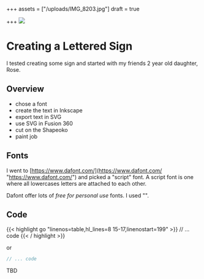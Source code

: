 +++
assets = ["/uploads/IMG_8203.jpg"]
draft = true

+++
![](/uploads/IMG_8203.jpg)

# Creating a Lettered Sign

I tested creating some sign and started with my friends 2 year old daughter, Rose.

## Overview

* chose a font
* create the text in Inkscape
* export text in SVG
* use SVG in Fusion 360
* cut on the Shapeoko
* paint job

## Fonts

I went to [https://www.dafont.com/](https://www.dafont.com/ "https://www.dafont.com/") and picked a "script" font. A script font is one where all lowercases letters are attached to each other.

Dafont offer lots of _free for personal use_ fonts. I used "".

## Code

{{< highlight go "linenos=table,hl_lines=8 15-17,linenostart=199" >}}
// ... code
{{< / highlight >}}

or

```go {linenos=table,hl_lines=[8,"15-17"],linenostart=199}
// ... code
```

TBD